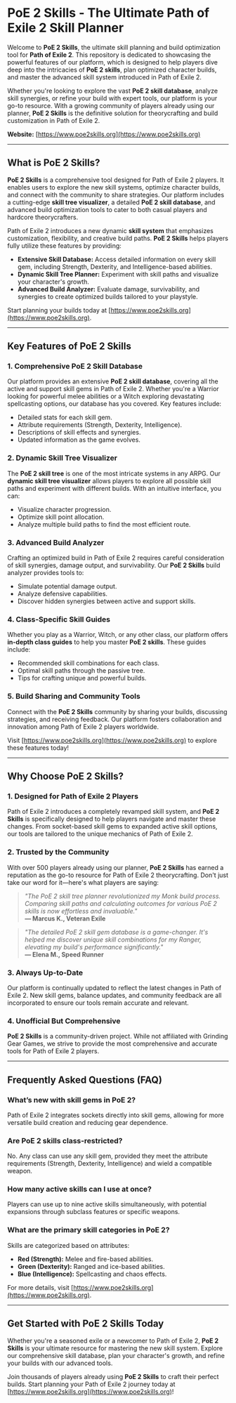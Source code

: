 

# PoE 2 Skills - The Ultimate Path of Exile 2 Skill Planner

Welcome to **PoE 2 Skills**, the ultimate skill planning and build optimization tool for **Path of Exile 2**. This repository is dedicated to showcasing the powerful features of our platform, which is designed to help players dive deep into the intricacies of **PoE 2 skills**, plan optimized character builds, and master the advanced skill system introduced in Path of Exile 2.

Whether you're looking to explore the vast **PoE 2 skill database**, analyze skill synergies, or refine your build with expert tools, our platform is your go-to resource. With a growing community of players already using our planner, **PoE 2 Skills** is the definitive solution for theorycrafting and build customization in Path of Exile 2.  

**Website:** [https://www.poe2skills.org](https://www.poe2skills.org)

---

## What is PoE 2 Skills?

**PoE 2 Skills** is a comprehensive tool designed for Path of Exile 2 players. It enables users to explore the new skill systems, optimize character builds, and connect with the community to share strategies. Our platform includes a cutting-edge **skill tree visualizer**, a detailed **PoE 2 skill database**, and advanced build optimization tools to cater to both casual players and hardcore theorycrafters.

Path of Exile 2 introduces a new dynamic **skill system** that emphasizes customization, flexibility, and creative build paths. **PoE 2 Skills** helps players fully utilize these features by providing:

- **Extensive Skill Database:** Access detailed information on every skill gem, including Strength, Dexterity, and Intelligence-based abilities.
- **Dynamic Skill Tree Planner:** Experiment with skill paths and visualize your character's growth.
- **Advanced Build Analyzer:** Evaluate damage, survivability, and synergies to create optimized builds tailored to your playstyle.

Start planning your builds today at [https://www.poe2skills.org](https://www.poe2skills.org).

---

## Key Features of PoE 2 Skills

### 1. **Comprehensive PoE 2 Skill Database**
Our platform provides an extensive **PoE 2 skill database**, covering all the active and support skill gems in Path of Exile 2. Whether you're a Warrior looking for powerful melee abilities or a Witch exploring devastating spellcasting options, our database has you covered. Key features include:  

- Detailed stats for each skill gem.
- Attribute requirements (Strength, Dexterity, Intelligence).
- Descriptions of skill effects and synergies.
- Updated information as the game evolves.

### 2. **Dynamic Skill Tree Visualizer**
The **PoE 2 skill tree** is one of the most intricate systems in any ARPG. Our **dynamic skill tree visualizer** allows players to explore all possible skill paths and experiment with different builds. With an intuitive interface, you can:

- Visualize character progression.
- Optimize skill point allocation.
- Analyze multiple build paths to find the most efficient route.

### 3. **Advanced Build Analyzer**
Crafting an optimized build in Path of Exile 2 requires careful consideration of skill synergies, damage output, and survivability. Our **PoE 2 Skills** build analyzer provides tools to:

- Simulate potential damage output.
- Analyze defensive capabilities.
- Discover hidden synergies between active and support skills.

### 4. **Class-Specific Skill Guides**
Whether you play as a Warrior, Witch, or any other class, our platform offers **in-depth class guides** to help you master **PoE 2 skills**. These guides include:

- Recommended skill combinations for each class.
- Optimal skill paths through the passive tree.
- Tips for crafting unique and powerful builds.

### 5. **Build Sharing and Community Tools**
Connect with the **PoE 2 Skills** community by sharing your builds, discussing strategies, and receiving feedback. Our platform fosters collaboration and innovation among Path of Exile 2 players worldwide.

Visit [https://www.poe2skills.org](https://www.poe2skills.org) to explore these features today!

---

## Why Choose PoE 2 Skills?

### **1. Designed for Path of Exile 2 Players**
Path of Exile 2 introduces a completely revamped skill system, and **PoE 2 Skills** is specifically designed to help players navigate and master these changes. From socket-based skill gems to expanded active skill options, our tools are tailored to the unique mechanics of Path of Exile 2.

### **2. Trusted by the Community**
With over 500 players already using our planner, **PoE 2 Skills** has earned a reputation as the go-to resource for Path of Exile 2 theorycrafting. Don't just take our word for it—here's what players are saying:

> *"The PoE 2 skill tree planner revolutionized my Monk build process. Comparing skill paths and calculating outcomes for various PoE 2 skills is now effortless and invaluable."*  
> **— Marcus K., Veteran Exile**

> *"The detailed PoE 2 skill gem database is a game-changer. It's helped me discover unique skill combinations for my Ranger, elevating my build's performance significantly."*  
> **— Elena M., Speed Runner**

### **3. Always Up-to-Date**
Our platform is continually updated to reflect the latest changes in Path of Exile 2. New skill gems, balance updates, and community feedback are all incorporated to ensure our tools remain accurate and relevant.

### **4. Unofficial But Comprehensive**
**PoE 2 Skills** is a community-driven project. While not affiliated with Grinding Gear Games, we strive to provide the most comprehensive and accurate tools for Path of Exile 2 players.

---

## Frequently Asked Questions (FAQ)

### **What’s new with skill gems in PoE 2?**
Path of Exile 2 integrates sockets directly into skill gems, allowing for more versatile build creation and reducing gear dependence.

### **Are PoE 2 skills class-restricted?**
No. Any class can use any skill gem, provided they meet the attribute requirements (Strength, Dexterity, Intelligence) and wield a compatible weapon.

### **How many active skills can I use at once?**
Players can use up to nine active skills simultaneously, with potential expansions through subclass features or specific weapons.

### **What are the primary skill categories in PoE 2?**
Skills are categorized based on attributes:
- **Red (Strength):** Melee and fire-based abilities.
- **Green (Dexterity):** Ranged and ice-based abilities.
- **Blue (Intelligence):** Spellcasting and chaos effects.

For more details, visit [https://www.poe2skills.org](https://www.poe2skills.org).

---

## Get Started with PoE 2 Skills Today

Whether you're a seasoned exile or a newcomer to Path of Exile 2, **PoE 2 Skills** is your ultimate resource for mastering the new skill system. Explore our comprehensive skill database, plan your character's growth, and refine your builds with our advanced tools.

Join thousands of players already using **PoE 2 Skills** to craft their perfect builds. Start planning your Path of Exile 2 journey today at [https://www.poe2skills.org](https://www.poe2skills.org)!
